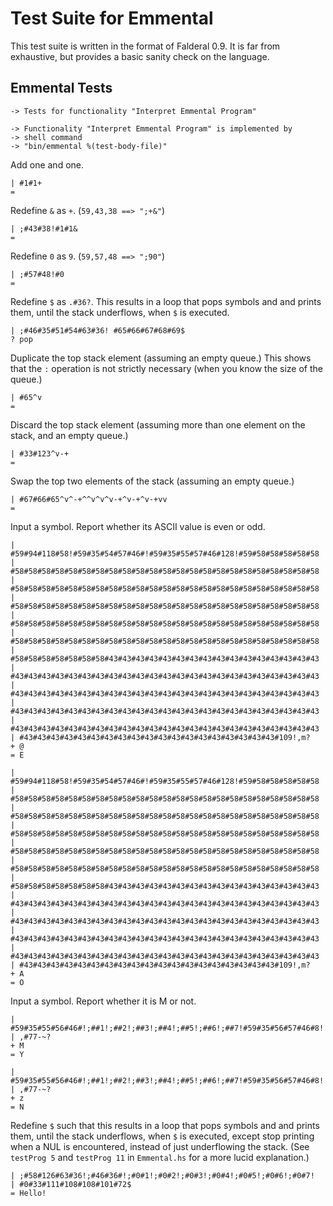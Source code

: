 Test Suite for Emmental
=======================

This test suite is written in the format of Falderal 0.9.  It is far from
exhaustive, but provides a basic sanity check on the language.

Emmental Tests
--------------

    -> Tests for functionality "Interpret Emmental Program"

    -> Functionality "Interpret Emmental Program" is implemented by
    -> shell command
    -> "bin/emmental %(test-body-file)"

Add one and one.

    | #1#1+
    = 

Redefine `&` as `+`. (`59,43,38 ==> ";+&"`)

    | ;#43#38!#1#1&
    = 

Redefine `0` as `9`. (`59,57,48 ==> ";90"`)

    | ;#57#48!#0            
    = 

Redefine `$` as `.#36?`.  This results in a loop that pops symbols and
and prints them, until the stack underflows, when `$` is executed.

    | ;#46#35#51#54#63#36! #65#66#67#68#69$
    ? pop

Duplicate the top stack element (assuming an empty queue.)
This shows that the `:` operation is not strictly necessary
(when you know the size of the queue.)

    | #65^v
    = 

Discard the top stack element (assuming more than one element
on the stack, and an empty queue.)

    | #33#123^v-+
    = 

Swap the top two elements of the stack (assuming an empty queue.)

    | #67#66#65^v^-+^^v^v^v-+^v-+^v-+vv
    = 

Input a symbol.  Report whether its ASCII value is even or odd.

    | #59#94#118#58!#59#35#54#57#46#!#59#35#55#57#46#128!#59#58#58#58#58#58
    | #58#58#58#58#58#58#58#58#58#58#58#58#58#58#58#58#58#58#58#58#58#58#58
    | #58#58#58#58#58#58#58#58#58#58#58#58#58#58#58#58#58#58#58#58#58#58#58
    | #58#58#58#58#58#58#58#58#58#58#58#58#58#58#58#58#58#58#58#58#58#58#58
    | #58#58#58#58#58#58#58#58#58#58#58#58#58#58#58#58#58#58#58#58#58#58#58
    | #58#58#58#58#58#58#58#58#58#58#58#58#58#58#58#58#58#58#58#58#58#58#58
    | #58#58#58#58#58#58#58#43#43#43#43#43#43#43#43#43#43#43#43#43#43#43#43
    | #43#43#43#43#43#43#43#43#43#43#43#43#43#43#43#43#43#43#43#43#43#43#43
    | #43#43#43#43#43#43#43#43#43#43#43#43#43#43#43#43#43#43#43#43#43#43#43
    | #43#43#43#43#43#43#43#43#43#43#43#43#43#43#43#43#43#43#43#43#43#43#43
    | #43#43#43#43#43#43#43#43#43#43#43#43#43#43#43#43#43#43#43#43#43#43#43
    | #43#43#43#43#43#43#43#43#43#43#43#43#43#43#43#43#43#43#43#109!,m?
    + @
    = E

    | #59#94#118#58!#59#35#54#57#46#!#59#35#55#57#46#128!#59#58#58#58#58#58
    | #58#58#58#58#58#58#58#58#58#58#58#58#58#58#58#58#58#58#58#58#58#58#58
    | #58#58#58#58#58#58#58#58#58#58#58#58#58#58#58#58#58#58#58#58#58#58#58
    | #58#58#58#58#58#58#58#58#58#58#58#58#58#58#58#58#58#58#58#58#58#58#58
    | #58#58#58#58#58#58#58#58#58#58#58#58#58#58#58#58#58#58#58#58#58#58#58
    | #58#58#58#58#58#58#58#58#58#58#58#58#58#58#58#58#58#58#58#58#58#58#58
    | #58#58#58#58#58#58#58#43#43#43#43#43#43#43#43#43#43#43#43#43#43#43#43
    | #43#43#43#43#43#43#43#43#43#43#43#43#43#43#43#43#43#43#43#43#43#43#43
    | #43#43#43#43#43#43#43#43#43#43#43#43#43#43#43#43#43#43#43#43#43#43#43
    | #43#43#43#43#43#43#43#43#43#43#43#43#43#43#43#43#43#43#43#43#43#43#43
    | #43#43#43#43#43#43#43#43#43#43#43#43#43#43#43#43#43#43#43#43#43#43#43
    | #43#43#43#43#43#43#43#43#43#43#43#43#43#43#43#43#43#43#43#109!,m?
    + A
    = O

Input a symbol.  Report whether it is M or not.

    | #59#35#55#56#46#!;##1!;##2!;##3!;##4!;##5!;##6!;##7!#59#35#56#57#46#8!
    | ,#77-~?
    + M
    = Y

    | #59#35#55#56#46#!;##1!;##2!;##3!;##4!;##5!;##6!;##7!#59#35#56#57#46#8!
    | ,#77-~?
    + z
    = N

Redefine `$` such that this results in a loop that pops symbols and
and prints them, until the stack underflows, when `$` is executed,
except stop printing when a NUL is encountered, instead of just
underflowing the stack.  (See `testProg 5` and `testProg 11` in `Emmental.hs`
for a more lucid explanation.)

    | ;#58#126#63#36!;#46#36#!;#0#1!;#0#2!;#0#3!;#0#4!;#0#5!;#0#6!;#0#7!
    | #0#33#111#108#108#101#72$
    = Hello!
